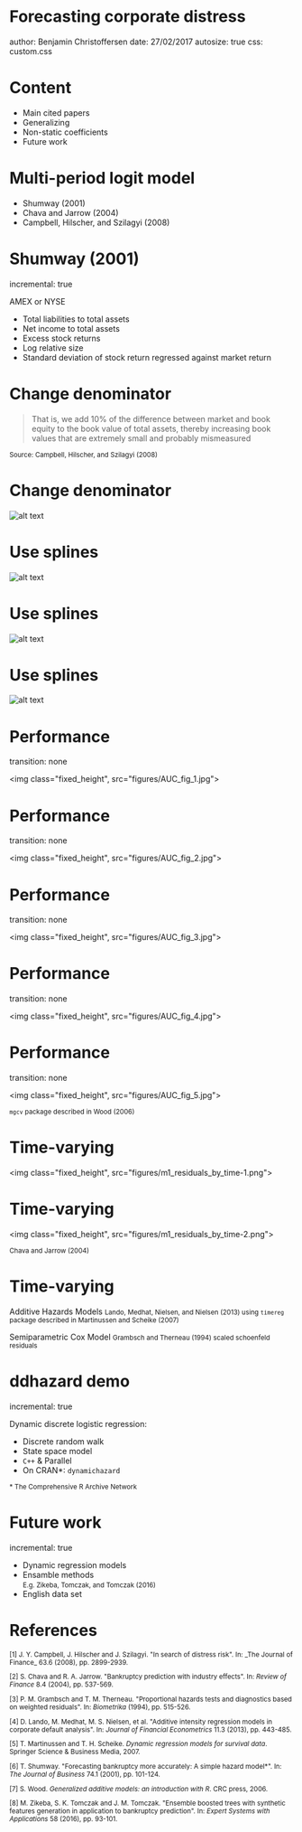 Forecasting corporate distress
========================================================
author: Benjamin Christoffersen
date: 27/02/2017
autosize: true
css: custom.css




Content
========================================================

- Main cited papers
- Generalizing
- Non-static coefficients
- Future work

Multi-period logit model
========================================================


 - Shumway (2001)
 - Chava and Jarrow (2004)
 - Campbell, Hilscher, and Szilagyi (2008)


Shumway (2001)
========================================================
incremental: true

AMEX or NYSE

- Total liabilities to total assets
- Net income to total assets
- Excess stock returns
- Log relative size
- Standard deviation of stock return regressed against market return 

Change denominator
========================================================

>  That is, we add 10% of the difference between market and book equity to
the book value of total assets, thereby increasing book values that are extremely
small and probably mismeasured

<small>Source: Campbell, Hilscher, and Szilagyi (2008)</small>

Change denominator
========================================================

![alt text](figures/unnamed-chunk-162-1.png)

Use splines
========================================================

![alt text](figures/shumway_adj_spline_fit_plots-1.png)

Use splines
========================================================

![alt text](figures/shumway_adj_spline_fit_plots-5.png)

Use splines
========================================================

![alt text](figures/shumway_adj_spline_mono_plot-1.png)

Performance
========================================================
transition: none

<img class="fixed_height", src="figures/AUC_fig_1.jpg">

Performance
========================================================
transition: none

<img class="fixed_height", src="figures/AUC_fig_2.jpg">

Performance
========================================================
transition: none

<img class="fixed_height", src="figures/AUC_fig_3.jpg">

Performance
========================================================
transition: none

<img class="fixed_height", src="figures/AUC_fig_4.jpg">

Performance
========================================================
transition: none

<img class="fixed_height", src="figures/AUC_fig_5.jpg">

<small> `mgcv` package described in Wood (2006) </small>

Time-varying
========================================================

<img class="fixed_height", src="figures/m1_residuals_by_time-1.png">

<!-- From Agresti: 
  When the model holds, Pearson and deviance residuals are less variable than standard normal because they compare y¡ to   the fitted mean, rather than the true mean ... 
  As explained in Section 4.5.6,  these and the [Pearson] resdiauls are  less  variable  than  N(0,1) 
  
  I guess there is some caveat though when logistic regression with n = 1 ...
-->
 
Time-varying
========================================================

<img class="fixed_height", src="figures/m1_residuals_by_time-2.png">

<small> Chava and Jarrow (2004) </small>

Time-varying
========================================================

Additive Hazards Models
<small> Lando, Medhat, Nielsen, and Nielsen (2013) using `timereg` package described in Martinussen and Scheike (2007)</small> 

Semiparametric Cox Model
<small> Grambsch and Therneau (1994) scaled schoenfeld residuals</small> 


ddhazard demo
========================================================
incremental: true

Dynamic discrete logistic regression: 

- Discrete random walk 
- State space model 
- `C++` & Parallel
- On CRAN*: `dynamichazard`

<small> * The Comprehensive R Archive Network </small>

Future work
========================================================
incremental: true

- Dynamic regression models
- Ensamble methods <br> <small style="margin-top: -10px;">E.g. Zikeba, Tomczak, and Tomczak (2016)</small>
- English data set 

References
========================================================
<div class="scrollable"><small> 
[1] J. Y. Campbell, J. Hilscher and J. Szilagyi. "In search of
distress risk". In: _The Journal of Finance_ 63.6 (2008), pp.
2899-2939.

[2] S. Chava and R. A. Jarrow. "Bankruptcy prediction with
industry effects". In: _Review of Finance_ 8.4 (2004), pp.
537-569.

[3] P. M. Grambsch and T. M. Therneau. "Proportional hazards tests
and diagnostics based on weighted residuals". In: _Biometrika_
(1994), pp. 515-526.

[4] D. Lando, M. Medhat, M. S. Nielsen, et al. "Additive intensity
regression models in corporate default analysis". In: _Journal of
Financial Econometrics_ 11.3 (2013), pp. 443-485.

[5] T. Martinussen and T. H. Scheike. _Dynamic regression models
for survival data_. Springer Science \& Business Media, 2007.

[6] T. Shumway. "Forecasting bankruptcy more accurately: A simple
hazard model*". In: _The Journal of Business_ 74.1 (2001), pp.
101-124.

[7] S. Wood. _Generalized additive models: an introduction with
R_. CRC press, 2006.

[8] M. Zikeba, S. K. Tomczak and J. M. Tomczak. "Ensemble boosted
trees with synthetic features generation in application to
bankruptcy prediction". In: _Expert Systems with Applications_ 58
(2016), pp. 93-101.

</div></small>
